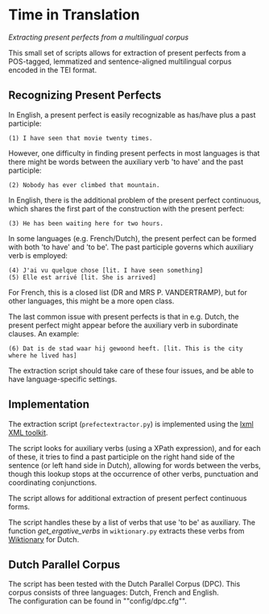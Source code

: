 # Time in Translation
*Extracting present perfects from a multilingual corpus*

This small set of scripts allows for extraction of present perfects from a POS-tagged, lemmatized and sentence-aligned multilingual corpus encoded in the TEI format.
 
## Recognizing Present Perfects 

In English, a present perfect is easily recognizable as has/have plus a past participle:

    (1) I have seen that movie twenty times.

However, one difficulty in finding present perfects in most languages is that there might be words between the auxiliary verb 'to have' and the past participle: 

    (2) Nobody has ever climbed that mountain.
     
In English, there is the additional problem of the present perfect continuous, which shares the first part of the construction with the present perfect: 

    (3) He has been waiting here for two hours.
    
In some languages (e.g. French/Dutch), the present perfect can be formed with both 'to have' and 'to be'. 
The past participle governs which auxiliary verb is employed: 

    (4) J'ai vu quelque chose [lit. I have seen something]
    (5) Elle est arrivé [lit. She is arrived]
    
For French, this is a closed list (DR and MRS P. VANDERTRAMP), but for other languages, this might be a more open class.

The last common issue with present perfects is that in e.g. Dutch, the present perfect might appear before the auxiliary verb in subordinate clauses. An example: 

    (6) Dat is de stad waar hij gewoond heeft. [lit. This is the city where he lived has]
    
The extraction script should take care of these four issues, and be able to have language-specific settings. 

## Implementation 

The extraction script (`prefectextractor.py`) is implemented using the [lxml XML toolkit](http://lxml.de/). 

The script looks for auxiliary verbs (using a XPath expression), and for each of these, 
it tries to find a past participle on the right hand side of the sentence (or left hand side in Dutch), allowing for words between the verbs, 
though this lookup stops at the occurrence of other verbs, punctuation and coordinating conjunctions.

The script allows for additional extraction of present perfect continuous forms. 

The script handles these by a list of verbs that use 'to be' as auxiliary. 
The function *get_ergative_verbs* in `wiktionary.py` extracts these verbs from [Wiktionary](https://en.wiktionary.org) for Dutch.

## Dutch Parallel Corpus

The script has been tested with the Dutch Parallel Corpus (DPC). 
This corpus consists of three languages: Dutch, French and English.  
The configuration can be found in ""config/dpc.cfg"".
